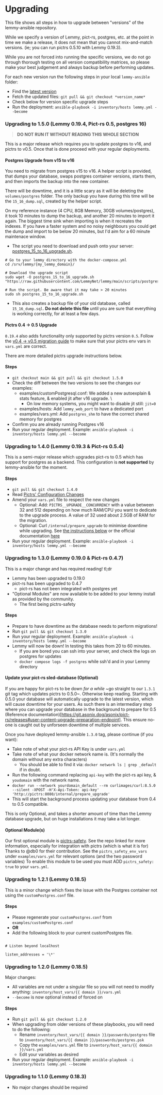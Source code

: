 # Upgrading

This file shows all steps in how to upgrade between "versions" of the lemmy-ansible repository.

While we specify a version of Lemmy, pict-rs, postgres, etc. at the point in time we make a release, it does not mean that you cannot mix-and-match versions. (ie; you can run pictrs 0.5.10 with Lemmy 0.19.3).

While you are not forced into running the specific versions, we do not go through thorough testing on all version compatibility matrices, so please make your best judgement and always backup before performing updates.

For each new version run the following steps in your local `lemmy-ansible` folder:
- Find the [latest version](https://github.com/LemmyNet/lemmy-ansible/releases)
- Fetch the updated files: `git pull && git checkout *version_name*`
- Check below for version specific upgrade steps
- Run the deployment: `ansible-playbook -i inventory/hosts lemmy.yml --become`

### Upgrading to 1.5.0 (Lemmy 0.19.4, Pict-rs 0.5, postgres 16)

> **DO NOT RUN IT WITHOUT READING THIS WHOLE SECTION**

This is a major release which requires you to update postgres to v16, and pictrs to v0.5. Once that is done proceed with your regular deployments.

#### Postgres Upgrade from v15 to v16

You need to migrate from postgres v15 to v16. A helper script is provided, that dumps your database, swaps postgres container versions, starts them, and then imports the backup into the new container.

There will be downtime, and it is a little scary as it will be deleting the `volumes/postgres` folder. The only backup you have during this time will be the `15_16_dump.sql`, created by the helper script.

On my reference instance (4 CPU, 8GB Memory, 30GB volumes/postgres), it took 10 minutes to dump the backup, and another 20 minutes to import it again. The biggest time sink when importing is when it recreates the indexes.
If you have a faster system and no noisy neighbours you could get the dump and import to be below 20 minutes, but I'd aim for a 60 minute maintenace window.

- The script you need to download and push onto your server: [postgres_15_to_16_upgrade.sh](https://github.com/LemmyNet/lemmy/blob/main/scripts/postgres_15_to_16_upgrade.sh).

```
# Go to your lemmy directory with the docker-compose.yml
cd /srv/lemmy/{my_lemmy_domain}/

# Download the upgrade script
sudo wget -O postgres_15_to_16_upgrade.sh "https://raw.githubusercontent.com/LemmyNet/lemmy/main/scripts/postgres_15_to_16_upgrade.sh"

# Run the script. Be aware that it may take > 20 minutes
sudo sh postgres_15_to_16_upgrade.sh
```

- This also creates a backup file of your old database, called `15_16_dump.sql`. **Do not delete this file** until you are sure that everything is working correctly, for at least a few days.

#### Pictrs 0.4 -> 0.5 Upgrade

`0.19.4` also adds functionality only supported by pictrs version `0.5`. Follow the [v0.4 -> v0.5 migration guide](https://git.asonix.dog/asonix/pict-rs.git#0-4-to-0-5-migration-guide) to make sure that your pictrs env vars in `vars.yml` are correct.

There are more detailed pictrs upgrade instructions below.

#### Steps

- `git checkout main && git pull && git checkout 1.5.0`
- Check the diff between the two versions to see the changes our examples:
  - examples/customPostgresql.conf: We added a new autoexplain & stats feature, & enabled jit after v16 upgrade. \
    - On low memory systems, you might want to disable jit still: `jit=0`
  - examples/hosts: Add `lemmy_web_port` to have a dedicated port
  - examples/vars.yml: Add `postgres_shm` to have the correct shared memory for postgres
- Confirm you are already running Postgres v16
- Run your regular deployment. Example: `ansible-playbook -i inventory/hosts lemmy.yml --become`

### Upgrading to 1.4.0 (Lemmy 0.19.3 & Pict-rs 0.5.4)

This is a semi-major release which upgrades pict-rs to 0.5 which has support for postgres as a backend. This configuration is **not supported** by lemmy-ansible for the moment.

#### Steps

- `git pull && git checkout 1.4.0`
- Read [Pictrs' Configuration Changes](https://git.asonix.dog/asonix/pict-rs/#configuration-updates)
- Amend your `vars.yml` file to respect the new changes
  - Optional: Add: `PICTRS__UPGRADE__CONCURRENCY` with a value between 32 and 512 depending on how much RAM/CPU you want to dedicate to the upgrade process. A value of 32 used about 2.5GB of RAM for the migration.
  - Optional: Curl `/internal/prepare_upgrade` to minimise downtime while upgrading. See [the instructions below](https://github.com/LemmyNet/lemmy-ansible#update-your-pict-rs-sled-database-optional) or the official documentation [here](https://git.asonix.dog/asonix/pict-rs/releases#user-content-upgrade-preparation-endpoint)
- Run your regular deployment. Example: `ansible-playbook -i inventory/hosts lemmy.yml --become`

### Upgrading to 1.3.0 (Lemmy 0.19.0 & Pict-rs 0.4.7)

This is a major change and has required reading! tl;dr

- Lemmy has been upgraded to 0.19.0
- pict-rs has been upgraded to 0.4.7
  - pict-rs has not been integrated with postgres yet
- "Optional Modules" are now available to be added to your lemmy install as provided by the community.
  - The first being pictrs-safety

#### Steps

- Prepare to have downtime as the database needs to perform migrations!
- Run `git pull && git checkout 1.3.0`
- Run your regular deployment. Example: `ansible-playbook -i inventory/hosts lemmy.yml --become`
- Lemmy will now be down! In testing this takes from 20 to 60 minutes.
  - If you are bored you can ssh into your server, and check the logs on postgres for updates
  - `docker compose logs -f postgres` while ssh'd and in your Lemmy directory

#### Update your pict-rs sled-database (Optional)

If you are happy for pict-rs to be down _for a while_ ~go straight to our `1.3.1` git tag which updates pictrs to 0.5.0~. Otherwise keep reading.
Starting with 0.5.0 your database will automatically upgrade to the latest version, which will cause downtime for your users.
As such there is an intermediary step where you can upgrade your database in the background to prepare for 0.5 (Reference documentation)[https://git.asonix.dog/asonix/pict-rs/releases#user-content-upgrade-preparation-endpoint]. This ensure no-one is caught out by unforseen downtime of multiple services.

Once you have deployed lemmy-ansible `1.3.0` tag, please continue (if you want):

- Take note of what your pict-rs API Key is under `vars.yml`
- Take note of what your docker network name is. (It's normally the domain without any extra characters)
  - You should be able to find it via: `docker network ls | grep _default` if in doubt.
- Run the following command replacing `api-key` with the pict-rs api key, & `youdomain` with the network name.
- `docker run --network yourdomain_default --rm curlimages/curl:8.5.0 --silent -XPOST -H'X-Api-Token: api-key' 'http://pictrs:8080/internal/prepare_upgrade'`
- This will start the background process updating your database from 0.4 to 0.5 compatible.

This is only Optional, and takes a shorter amount of time than the Lemmy database upgrade, but on huge installations it may take a lot longer.

#### Optional Module(s)

Our first optional module is [pictrs-safety](https://github.com/db0/pictrs-safety). See the repo linked for more information, especially for integration with pictrs (which is what it is for) Thanks to @db0 for their contribution.
See the `pictrs_safety_env_vars` under `examples/vars.yml` for relevant options (and the two password variables)
To enable this module to be used you must ADD `pictrs_safety: true` to your `vars.yml`.

### Upgrading to 1.2.1 (Lemmy 0.18.5)

This is a minor change which fixes the issue with the Postgres container not using the `customPostgres.conf` file.

#### Steps

- Please regenerate your `customPostgres.conf` from `examples/customPostgres.conf`
- **OR**
- Add the following block to your current customPostgres file.

```

# Listen beyond localhost

listen_addresses = '\*'

```

### Upgrading to 1.2.0 (Lemmy 0.18.5)

Major changes:

- All variables are not under a singular file so you will not need to modify anything: `inventory/host_vars/{{ domain }}/vars.yml`
- `--become` is now optional instead of forced on

#### Steps

- Run `git pull && git checkout 1.2.0`
- When upgrading from older versions of these playbooks, you will need to do the following:
  - Rename `inventory/host_vars/{{ domain }}/passwords/postgres` file to `inventory/host_vars/{{ domain }}/passwords/postgres.psk`
  - Copy the `examples/vars.yml` file to `inventory/host_vars/{{ domain }}/vars.yml`
  - Edit your variables as desired
- Run your regular deployment. Example: `ansible-playbook -i inventory/hosts lemmy.yml --become`

### Upgrading to 1.1.0 (Lemmy 0.18.3)

- No major changes should be required
